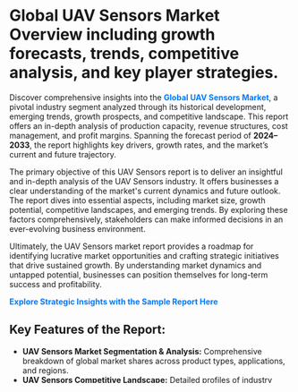 <h1>Global UAV Sensors Market Overview including growth forecasts, trends, competitive analysis, and key player strategies.</h1>
<p>
Discover comprehensive insights into the 
<a href="https://www.infinitivedataresearch.com/industry-report/uav-sensors-market" rel="dofollow" style="color: #007BFF; text-decoration: none;"><strong>Global UAV Sensors Market</strong></a>, a pivotal industry segment analyzed through its historical development, emerging trends, growth prospects, and competitive landscape. This report offers an in-depth analysis of production capacity, revenue structures, cost management, and profit margins. Spanning the forecast period of <strong>2024–2033</strong>, the report highlights key drivers, growth rates, and the market’s current and future trajectory.
</p>
<p>
The primary objective of this UAV Sensors report is to deliver an insightful and in-depth analysis of the UAV Sensors industry. It offers businesses a clear understanding of the market's current dynamics and future outlook. The report dives into essential aspects, including market size, growth potential, competitive landscapes, and emerging trends. By exploring these factors comprehensively, stakeholders can make informed decisions in an ever-evolving business environment.
</p>
<p>
Ultimately, the UAV Sensors market report provides a roadmap for identifying lucrative market opportunities and crafting strategic initiatives that drive sustained growth. By understanding market dynamics and untapped potential, businesses can position themselves for long-term success and profitability.
</p>
<p>
<a href="https://www.infinitivedataresearch.com/request-sample/reportId=107059" style="color: #007BFF; text-decoration: none;"><strong>Explore Strategic Insights with the Sample Report Here</strong></a>
</p>

<h2>Key Features of the Report:</h2>
<ul>
<li><strong>UAV Sensors Market Segmentation & Analysis:</strong> Comprehensive breakdown of global market shares across product types, applications, and regions.</li>
<li><strong>UAV Sensors Competitive Landscape:</strong> Detailed profiles of industry leaders such as Mitsubishi Chemical Corporation, Evonik, Altuglas International, and others.</li>
<li><strong>UAV Sensors Emerging Trends & Growth Forecasts:</strong> Focused insights on macro and micro trends shaping the market till <strong>2032</strong>.</li>
<li><strong>UAV Sensors Industry Drivers & Challenges:</strong> Analysis of opportunities, threats, and key drivers impacting the <strong>UAV Sensors Market</strong>.</li>
</ul>

<h2>What Research Report Provides</h2>
<h3>UAV Sensors Market Growth and Size</h3>
<ul>
<li>Detailed projections of growth rates and market size.</li>
<li>Comprehensive insights into current trends and future opportunities to help businesses forecast demand and align strategies effectively.</li>
</ul>

<h3>Consumer Behavior Analysis</h3>
<ul>
<li>Insights into changing consumer preferences and purchasing behaviors.</li>
<li>Analysis of demographic shifts, evolving attitudes, and factors driving decision-making.</li>
</ul>

<h3>Competitive Landscape</h3>
<ul>
<li>In-depth profiles of key market players, their >UAV Sensors market share, and strategic initiatives.</li>
<li>Insights into competitors' tactics to help businesses differentiate and gain a competitive edge.</li>
</ul>

<h3>UAV Sensors Emerging Trends</h3>
<ul>
<li>Identification of groundbreaking trends, including technological advancements and evolving consumer values.</li>
<li>Exploration of regulatory changes and innovations shaping the industry's future.</li>
</ul>

<h3>UAV Sensors Challenges and Opportunities</h3>
<ul>
<li>A region-wise breakdown of market challenges and growth opportunities.</li>
<li>Strategies to address risks and capitalize on emerging opportunities for sustained growth.</li>
</ul>
<p><strong>Read Full Analysis:</strong> <a href="https://www.infinitivedataresearch.com/industry-report/uav-sensors-market" rel="dofollow" style="color: #007BFF; text-decoration: none;"><strong>https://www.infinitivedataresearch.com/industry-report/uav-sensors-market</strong></a></p>
<h3>Research Highlights:</h3>
<h4>Key Players Covered in the Report:</h4>
<ul><li>TE Connectivity</li><li>Bosch Sensortec</li><li>Raytheon</li><li>QuestUAV</li><li>Sparton Navex</li><li>Headwall</li><li>Flir Systems</li><li>TDK Invensense</li><li>Trimble</li><li>GEM Systems</li><li>Leddartech</li><li>Sensirion</li><li>KVH Industries</li><li>Aerotenna</li><li>Yost Labs</li><li>Systron Donner Inertial</li><li>AMS AG</li><li>UTC Aerospace Systems</li><li>SBG Systems</li><li>Lord Microstrain</li></ul>
<h4>Market Segmentation by Type:</h4>
<ul><li>Distance Sensors</li><li>Time of Flight (ToF) Sensors</li><li>Thermal Sensors</li><li>Chemical Sensors</li><li>Orientation Sensors</li><li>Others</li></ul>
<h4>Market Segmentation by Application:</h4>
<ul><li>Commercial UAV</li><li>Military UAV</li><li>Agricultural UAV</li><li>Consumer UAV</li><li>Other</li></ul>

<h4>Regional Analysis:</h4>
<ul>
<li><strong>North America:</strong> United States, Canada, Mexico</li>
<li><strong>Asia-Pacific:</strong> China, Japan, India, Southeast Asia</li>
<li><strong>Europe:</strong> Germany, UK, France, Italy, Russia</li>
<li><strong>Middle East & Africa:</strong> UAE, Saudi Arabia, South Africa</li>
<li><strong>South America:</strong> Brazil, Argentina, Colombia</li>
</ul>

<h3>Strategic Questions Addressed:</h3>
<ol>
<li>What is the growth forecast for the <strong>UAV Sensors Market</strong> during 2024–2032?</li>
<li>Which forces are shaping the market's future?</li>
<li>Who are the leading players, and what strategies fuel their success?</li>
<li>What are the emerging trends and regional growth opportunities?</li>
<li>What challenges may hinder market expansion, and how can they be mitigated?</li>
</ol>

<h2>Why Choose Our Reports?</h2>
<p>At <strong>Infinitive Data Research</strong>, we empower clients to:</p>
<ul>
<li><strong>Navigate Uncertainty:</strong> Gain clarity on future revenue streams and investment risks.</li>
<li><strong>Understand Market Perceptions:</strong> Leverage unbiased insights from key stakeholders.</li>
<li><strong>Identify Prime Investment Destinations:</strong> Prioritize high-growth opportunities with data-driven rankings.</li>
<li><strong>Evaluate Potential Partners:</strong> Pinpoint businesses with aligned goals for collaboration.</li>
</ul>
<p><a href="https://www.infinitivedataresearch.com/industry-report/uav-sensors-market" rel="dofollow" style="color: #007BFF; text-decoration: none;"><strong>Speak to Our Analyst Today</strong></a></p>

<h2>About INFINITIVE DATA RESEARCH</h2>
<p>We are a trusted name in market research and advisory services, delivering actionable insights and strategic support to businesses across diverse industries. Our expertise lies in offering:</p>
<ul>
<li><strong>UAV Sensors Market Sizing and Forecasting</strong></li>
<li><strong>UAV Sensors Competitive Analysis</strong></li>
<li><strong>UAV Sensors Customer Research</strong></li>
<li><strong>UAV Sensors Product Development Strategies</strong></li>
</ul>
<p>Stay ahead in today’s competitive landscape with our tailored research solutions.</p>

<h2>Contact Us:</h2>
<p><strong>INFINITIVE DATA RESEARCH</strong></p>
<p>📞 <strong>+91 (883) 074-8030</strong></p>
<p>📧 <strong><a href="mailto:help@infinitivedataresearch.com" style="color: #007BFF;">help@infinitivedataresearch.com</a></strong></p>
<p>🌐 <strong><a href="https://www.infinitivedataresearch.com" rel="dofollow" style="color: #007BFF;">Visit Our Website</a></strong></p>